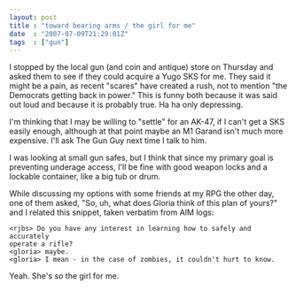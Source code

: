 ```yaml
---
layout: post
title : "toward bearing arms / the girl for me"
date  : "2007-07-09T21:29:01Z"
tags  : ["gun"]
---
```

I stopped by the local gun (and coin and antique) store on Thursday and asked
them to see if they could acquire a Yugo SKS for me.  They said it might be a
pain, as recent "scares" have created a rush, not to mention "the Democrats
getting back in power."  This is funny both because it was said out loud and
because it is probably true.  Ha ha only depressing.

I'm thinking that I may be willing to "settle" for an AK-47, if I can't get a
SKS easily enough, although at that point maybe an M1 Garand isn't much more
expensive.  I'll ask The Gun Guy next time I talk to him.

I was looking at small gun safes, but I think that since my primary goal is
preventing underage access, I'll be fine with good weapon locks and a lockable
container, like a big tub or drum.

While discussing my options with some friends at my RPG the other day, one of
them asked, "So, uh, what does Gloria think of this plan of yours?" and I
related this snippet, taken verbatim from AIM logs:

    <rjbs> Do you have any interest in learning how to safely and accurately
    operate a rifle?
    <gloria> maybe.
    <gloria> I mean - in the case of zombies, it couldn't hurt to know.

Yeah.  She's *so* the girl for me.

